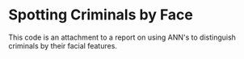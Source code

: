 Spotting Criminals by Face
==========================

This code is an attachment to a report on using ANN's to distinguish criminals by their facial features.
